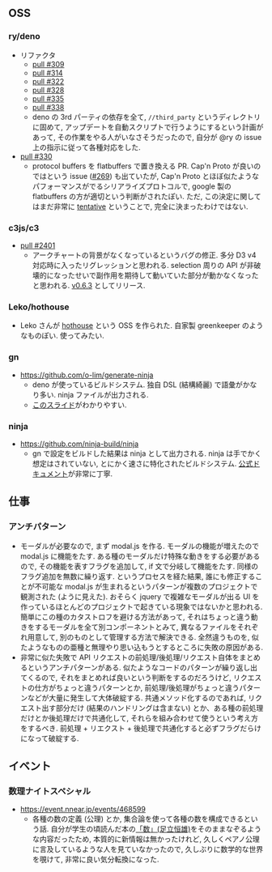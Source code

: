## OSS

### ry/deno

- リファクタ
  - [pull #309](https://github.com/ry/deno/pull/309)
  - [pull #314](https://github.com/ry/deno/pull/314)
  - [pull #322](https://github.com/ry/deno/pull/322)
  - [pull #328](https://github.com/ry/deno/pull/328)
  - [pull #335](https://github.com/ry/deno/pull/335)
  - [pull #338](https://github.com/ry/deno/pull/338)
  - deno の 3rd パーティの依存を全て, `//third_party` というディレクトリに固めて, アップデートを自動スクリプトで行うようにするという計画があって, その作業をやる人がいなさそうだったので, 自分が @ry の issue 上の指示に従って各種対応をした.
- [pull #330](https://github.com/ry/deno/pull/330)
  - protocol buffers を flatbuffers で置き換える PR. Cap'n Proto が良いのではという issue ([#269](https://github.com/ry/deno/issue/269)) も出ていたが, Cap'n Proto とほぼ似たようなパフォーマンスがでるシリアライズプロトコルで, google 製の flatbuffers の方が適切という判断がされたぽい. ただ, この決定に関してはまだ非常に [tentative](https://gitter.im/denolife/Lobby?at=5b3ed9ee3572e970c17a181d) ということで, 完全に決まったわけではない.

### c3js/c3

- [pull #2401](https://github.com/c3js/c3/pull/2401)
  - アークチャートの背景がなくなっているというバグの修正. 多分 D3 v4 対応時に入ったリグレッションと思われる. selection 周りの API が非破壊的になったせいで副作用を期待して動いていた部分が動かなくなったと思われる. [v0.6.3](https://github.com/c3js/c3/releases/tag/v0.6.3) としてリリース.

### Leko/hothouse

- Leko さんが [hothouse](https://github.com/Leko/hothouse) という OSS を作られた. 自家製 greenkeeper のようなものぽい. 使ってみたい.

### gn

- https://github.com/o-lim/generate-ninja
  - deno が使っているビルドシステム. 独自 DSL (結構綺麗) で語彙がかなり多い. ninja ファイルが出力される.
  - [このスライド](https://docs.google.com/presentation/d/15Zwb53JcncHfEwHpnG_PoIbbzQ3GQi_cpujYwbpcbZo/edit)がわかりやすい.

### ninja

- https://github.com/ninja-build/ninja
  - gn で設定をビルドした結果は ninja として出力される. ninja は手でかく想定はされていない, とにかく速さに特化されたビルドシステム. [公式ドキュメント](https://ninja-build.org/manual.html)が非常に丁寧.

## 仕事

### アンチパターン

- モーダルが必要なので, まず modal.js を作る. モーダルの機能が増えたので modal.js に機能をたす. ある種のモーダルだけ特殊な動きをする必要があるので, その機能を表すフラグを追加して, if 文で分岐して機能をたす. 同様のフラグ追加を無数に繰り返す. というプロセスを経た結果, 誰にも修正することが不可能な modal.js が生まれるというパターンが複数のプロジェクトで観測された (ように見えた). おそらく jquery で複雑なモーダルが出る UI を作っているほとんどのプロジェクトで起きている現象ではないかと思われる. 簡単にこの種のカタストロフを避ける方法があって, それはちょっと違う動きをするモーダルを全て別コンポーネントとみて, 異なるファイルをそれぞれ用意して, 別のものとして管理する方法で解決できる. 全然違うものを, 似たようなものの亜種と無理やり思い込もうとするところに失敗の原因がある.
- 非常に似た失敗で API リクエストの前処理/後処理/リクエスト自体をまとめるというアンチパターンがある. 似たようなコードのパターンが繰り返し出てくるので, それをまとめれば良いという判断をするのだろうけど, リクエストの仕方がちょっと違うパターンとか, 前処理/後処理がちょっと違うパターンなどが大量に発生して大体破綻する. 共通メソッド化するのであれば, リクエスト出す部分だけ (結果のハンドリングは含まない)  とか、ある種の前処理だけとか後処理だけで共通化して, それらを組み合わせて使うという考え方をするべき. 前処理 + リエクスト + 後処理で共通化すると必ずフラグだらけになって破綻する.

## イベント

### 数理ナイトスペシャル

- https://event.nnear.jp/events/468599
  - 各種の数の定義 (公理) とか, 集合論を使って各種の数を構成できるという話. 自分が学生の頃読んだ本の[「数」(足立恒雄)](https://www.amazon.co.jp/dp/425411088X)をそのままなぞるような内容だったため, 本質的に新情報は無かったけれど, 久しくペアノ公理に言及しているような人を見ていなかったので, 久しぶりに数学的な世界を覗けて, 非常に良い気分転換になった.
